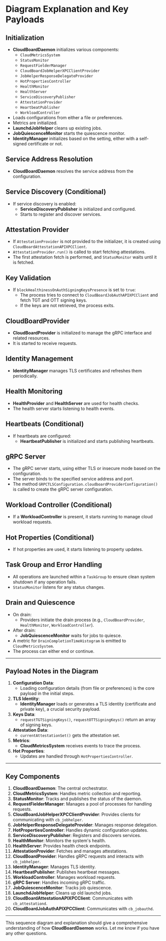 # Diagram Explanation and Key Payloads

## Initialization

- **CloudBoardDaemon** initializes various components:
  - `CloudMetricsSystem`
  - `StatusMonitor`
  - `RequestFielderManager`
  - `CloudBoardJobHelperXPCClientProvider`
  - `JobHelperResponseDelegateProvider`
  - `HotPropertiesController`
  - `HealthMonitor`
  - `HealthServer`
  - `ServiceDiscoveryPublisher`
  - `AttestationProvider`
  - `HeartbeatPublisher`
  - `WorkloadController`
- Loads configurations from either a file or preferences.
- Metrics are initialized.
- **LaunchdJobHelper** cleans up existing jobs.
- **JobQuiescenceMonitor** starts the quiescence monitor.
- **IdentityManager** initializes based on the setting, either with a self-signed certificate or not.

## Service Address Resolution

- **CloudBoardDaemon** resolves the service address from the configuration.

## Service Discovery (Conditional)

- If service discovery is enabled:
  - **ServiceDiscoveryPublisher** is initialized and configured.
  - Starts to register and discover services.

## Attestation Provider

- If `AttestationProvider` is not provided to the initializer, it is created using `CloudBoardAttestationAPIXPCClient`.
- `AttestationProvider.run()` is called to start fetching attestations.
- The first attestation fetch is performed, and `StatusMonitor` waits until it is fetched.

## Key Validation

- If `blockHealthinessOnAuthSigningKeysPresence` is set to `true`:
  - The process tries to connect to `CloudBoardJobAuthAPIXPCClient` and fetch TGT and OTT signing keys.
  - If the keys are not retrieved, the process exits.

## CloudBoardProvider

- **CloudBoardProvider** is initialized to manage the gRPC interface and related resources.
- It is started to receive requests.

## Identity Management

- **IdentityManager** manages TLS certificates and refreshes them periodically.

## Health Monitoring

- **HealthProvider** and **HealthServer** are used for health checks.
- The health server starts listening to health events.

## Heartbeats (Conditional)

- If heartbeats are configured:
  - **HeartbeatPublisher** is initialized and starts publishing heartbeats.

## gRPC Server

- The gRPC server starts, using either TLS or insecure mode based on the configuration.
- The server binds to the specified service address and port.
- The method `GRPCTLSConfiguration.cloudboardProviderConfiguration()` is called to create the gRPC server configuration.

## Workload Controller (Conditional)

- If a **WorkloadController** is present, it starts running to manage cloud workload requests.

## Hot Properties (Conditional)

- If hot properties are used, it starts listening to property updates.

## Task Group and Error Handling

- All operations are launched within a `TaskGroup` to ensure clean system shutdown if any operation fails.
- `StatusMonitor` listens for any status changes.

## Drain and Quiescence

- On drain:
  - Providers initiate the drain process (e.g., `CloudBoardProvider`, `HealthMonitor`, `WorkloadController`).
- After drain:
  - **JobQuiescenceMonitor** waits for jobs to quiesce.
- A metric for `DrainCompletionTimeHistogram` is emitted to `CloudMetricsSystem`.
- The process can either end or continue.

---

## Payload Notes in the Diagram

1. **Configuration Data**:
   - Loading configuration details (from file or preferences) is the core payload in the initial steps.
2. **TLS Identity**:
   - **IdentityManager** loads or generates a TLS identity (certificate and private key), a crucial security payload.
3. **Keys Data**:
   - `requestTGTSigningKeys()`, `requestOTTSigningKeys()` return an array of signing keys.
4. **Attestation Data**:
   - `currentAttestationSet()` gets the attestation set.
5. **Metrics**:
   - **CloudMetricsSystem** receives events to trace the process.
6. **Hot Properties**:
   - Updates are handled through `HotPropertiesController`.

---

## Key Components

1. **CloudBoardDaemon**: The central orchestrator.
2. **CloudMetricsSystem**: Handles metric collection and reporting.
3. **StatusMonitor**: Tracks and publishes the status of the daemon.
4. **RequestFielderManager**: Manages a pool of processes for handling requests.
5. **CloudBoardJobHelperXPCClientProvider**: Provides clients for communicating with `cb_jobhelper`.
6. **JobHelperResponseDelegateProvider**: Manages response delegation.
7. **HotPropertiesController**: Handles dynamic configuration updates.
8. **ServiceDiscoveryPublisher**: Registers and discovers services.
9. **HealthMonitor**: Monitors the system's health.
10. **HealthServer**: Provides health check endpoints.
11. **AttestationProvider**: Fetches and manages attestations.
12. **CloudBoardProvider**: Handles gRPC requests and interacts with `cb_jobhelper`.
13. **IdentityManager**: Manages TLS identity.
14. **HeartbeatPublisher**: Publishes heartbeat messages.
15. **WorkloadController**: Manages workload requests.
16. **gRPC Server**: Handles incoming gRPC traffic.
17. **JobQuiescenceMonitor**: Tracks job quiescence.
18. **LaunchdJobHelper**: Cleans up old launchd jobs.
19. **CloudBoardAttestationAPIXPCClient**: Communicates with `cb_attestationd`.
20. **CloudBoardJobAuthAPIXPCClient**: Communicates with `cb_jobauthd`.

---

This sequence diagram and explanation should give a comprehensive understanding of how **CloudBoardDaemon** works. Let me know if you have any other questions.
